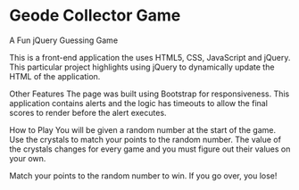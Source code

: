 # Geode Collector Game 
A Fun jQuery Guessing Game

This is a front-end application the uses HTML5, CSS, JavaScript and jQuery. This particular project highlights using jQuery to dynamically update the HTML of the application.

Other Features
The page was built using Bootstrap for responsiveness. This application contains alerts and the logic has timeouts to allow the final scores to render before the alert executes.

How to Play
You will be given a random number at the start of the game. Use the crystals to match your points to the random number. The value of the crystals changes for every game and you must figure out their values on your own.

Match your points to the random number to win. If you go over, you lose!
